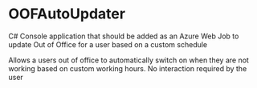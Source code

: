 # OOFAutoUpdater

C# Console application that should be added as an Azure Web Job to update Out of Office for a user based on a custom schedule

Allows a users out of office to automatically switch on when they are not working based on custom working hours. No interaction required by the user
